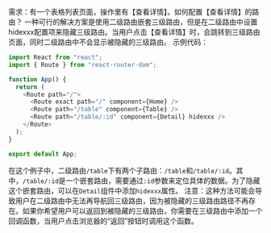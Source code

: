 需求：有一个表格列表页面，操作里有【查看详情】。如何配置【查看详情】的路由？
一种可行的解决方案是使用二级路由嵌套三级路由，但是在二级路由中设置hidexxx配置项来隐藏三级路由。当用户点击【查看详情】时，会跳转到三级路由页面，同时二级路由中不会显示被隐藏的三级路由。
示例代码：

```javascript
import React from "react";
import { Route } from "react-router-dom";

function App() {
  return (
    <Route path="/">
      <Route exact path="/" component={Home} />
      <Route path="/table" component={Table} />
      <Route path="/table/:id" component={Detail} hidexxx />
    </Route>
  );
}

export default App;
```

在这个例子中，二级路由`/table`下有两个子路由：`/table`和`/table/:id`。其中，`/table/:id`是一个嵌套路由，需要通过`:id`参数来定位具体的数据。为了隐藏这个嵌套路由，可以在`Detail`组件中添加`hidexxx`属性。
注意：这种方法可能会导致用户在二级路由中无法再导航回三级路由，因为被隐藏的三级路由路径不再存在。如果你希望用户可以返回到被隐藏的三级路由，你需要在三级路由中添加一个回调函数，当用户点击浏览器的“返回”按钮时调用这个函数。
